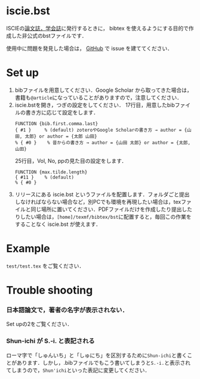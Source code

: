 # iscie.bst

ISCIEの[論文誌，学会誌](https://www.iscie.or.jp/pub/journal)に発行するときに， bibtex を使えるようにする目的で作成した非公式のbstファイルです．

使用中に問題を発見した場合は， [GitHub](https://github.com/knttnk/sci_bst) で issue を建ててください．

# Set up

1. bibファイルを用意してください．Google Scholar から取ってきた場合は，書籍も`@article`になっていることがありますので，注意してください．
2. iscie.bstを開き，つぎの設定をしてください．
   17行目，用意したbibファイルの書き方に応じて設定をします．
   ```bst
   FUNCTION {bib.first.comma.last}
   { #1 }	  % (default) zoteroやGoogle Scholarの書き方 → author = {山田, 太郎} or author = {太郎 山田} 
   % { #0 }    % 昔からの書き方 → author = {山田 太郎} or author = {太郎, 山田}
   ```
   25行目，Vol, No, ppの見た目の設定をします．
   ```bst
   FUNCTION {max.tilde.length}
   { #11 }	  % (default)
   % { #0 }
   ```
3. リリースにある iscie.bst というファイルを配置します．フォルダごと提出しなければならない場合など，別PCでも環境を再現したい場合は，texファイルと同じ場所に置いてください．PDFファイルだけを作成したり提出したりしたい場合は，`[home]/texmf/bibtex/bst`に配置すると，毎回この作業をすることなく iscie.bst が使えます．

# Example
`test/test.tex` をご覧ください．

# Trouble shooting
### 日本語論文で，著者の名字が表示されない．
Set upの2をご覧ください．

### Shun-ichi が S.-i. と表記される
ローマ字で「しゅんいち」と「しゅにち」を区別するために`Shun-ichi`と書くことがあります．しかし，.bibファイルでもこう書いてしまうと`S.-i.`と表示されてしまうので，`Shun'ichi`といった表記に変更してください．
